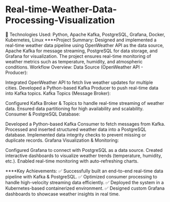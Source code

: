 # Real-time-Weather-Data-Processing-Visualization
📍 Technologies Used: Python, Apache Kafka, PostgreSQL, Grafana, Docker, Kubernetes, Linux
****Project Summary:
Designed and implemented a real-time weather data pipeline using OpenWeather API as the data source, Apache Kafka for message streaming, PostgreSQL for data storage, and Grafana for visualization. The project ensures real-time monitoring of weather metrics such as temperature, humidity, and atmospheric conditions.
Workflow Overview:
Data Source (OpenWeather API - Producer):

Integrated OpenWeather API to fetch live weather updates for multiple cities.
Developed a Python-based Kafka Producer to push real-time data into Kafka topics.
Kafka Topics (Message Broker):

Configured Kafka Broker & Topics to handle real-time streaming of weather data.
Ensured data partitioning for high availability and scalability.
Consumer & PostgreSQL Database:

Developed a Python-based Kafka Consumer to fetch messages from Kafka.
Processed and inserted structured weather data into a PostgreSQL database.
Implemented data integrity checks to prevent missing or duplicate records.
Grafana Visualization & Monitoring:

Configured Grafana to connect with PostgreSQL as a data source.
Created interactive dashboards to visualize weather trends (temperature, humidity, etc.).
Enabled real-time monitoring with auto-refreshing charts.

****Key Achievements:
✅ Successfully built an end-to-end real-time data pipeline with Kafka & PostgreSQL.
✅ Optimized consumer processing to handle high-velocity streaming data efficiently.
✅ Deployed the system in a Kubernetes-based containerized environment.
✅ Designed custom Grafana dashboards to showcase weather insights in real time.
